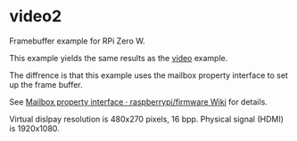 # video2

Framebuffer example for RPi Zero W.

This example yields the same results as the [video](https://github.com/boochow/bare_matal_rpi_zero/tree/master/video) example.

The diffrence is that this example uses the mailbox property interface to set up the frame buffer.

See [Mailbox property interface · raspberrypi/firmware Wiki](https://github.com/raspberrypi/firmware/wiki/Mailbox-property-interface) for details.

Virtual dislpay resolution is 480x270 pixels, 16 bpp.
Physical signal (HDMI) is 1920x1080.

